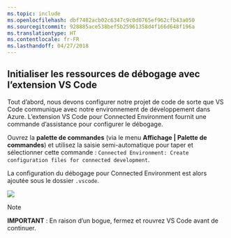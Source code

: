 ```yaml
---
ms.topic: include
ms.openlocfilehash: dbf7482acb02c6347c9c0d0765ef962cfb43a050
ms.sourcegitcommit: 928885ace538bef5b25961358d4f166d648f196a
ms.translationtype: HT
ms.contentlocale: fr-FR
ms.lasthandoff: 04/27/2018
---
```

## <a name="initialize-debug-assets-with-the-vs-code-extension"></a>Initialiser les ressources de débogage avec l’extension VS Code
Tout d’abord, nous devons configurer notre projet de code de sorte que VS Code communique avec notre environnement de développement dans Azure. L’extension VS Code pour Connected Environment fournit une commande d’assistance pour configurer le débogage. 

Ouvrez la **palette de commandes** (via le menu **Affichage | Palette de commandes**) et utilisez la saisie semi-automatique pour taper et sélectionner cette commande : `Connected Environment: Create configuration files for connected development`. 

La configuration du débogage pour Connected Environment est alors ajoutée sous le dossier `.vscode`.

![](../media/vsce-command-palette.png)

> [!Note]
> **IMPORTANT** : En raison d’un bogue, fermez et rouvrez VS Code avant de continuer.